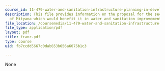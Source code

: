 ```yaml
---
course_id: 11-479-water-and-sanitation-infrastructure-planning-in-developing-countries-spring-2005
description: This file provides information on the proposal for the secondary town
  of Mityana which would benefit it in water and sanitation improvements.
file_location: /coursemedia/11-479-water-and-sanitation-infrastructure-planning-in-developing-countries-spring-2005/fb7ccdd5667c0dab653b656a6075b1c3_franz.pdf
file_type: application/pdf
layout: pdf
title: franz.pdf
type: course
uid: fb7ccdd5667c0dab653b656a6075b1c3

---
```

None